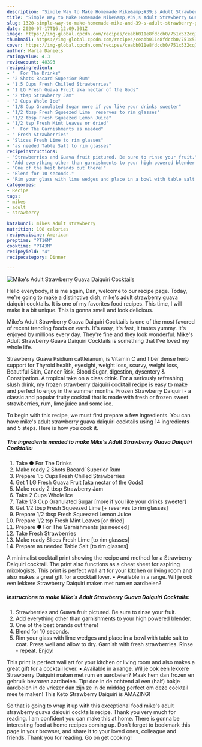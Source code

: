 ```yaml
---
description: "Simple Way to Make Homemade Mike&amp;#39;s Adult Strawberry Guava Daiquiri Cocktails"
title: "Simple Way to Make Homemade Mike&amp;#39;s Adult Strawberry Guava Daiquiri Cocktails"
slug: 1320-simple-way-to-make-homemade-mike-and-39-s-adult-strawberry-guava-daiquiri-cocktails
date: 2020-07-17T16:12:09.301Z
image: https://img-global.cpcdn.com/recipes/ceabb011e8fdccb0/751x532cq70/mikes-adult-strawberry-guava-daiquiri-cocktails-recipe-main-photo.jpg
thumbnail: https://img-global.cpcdn.com/recipes/ceabb011e8fdccb0/751x532cq70/mikes-adult-strawberry-guava-daiquiri-cocktails-recipe-main-photo.jpg
cover: https://img-global.cpcdn.com/recipes/ceabb011e8fdccb0/751x532cq70/mikes-adult-strawberry-guava-daiquiri-cocktails-recipe-main-photo.jpg
author: Maria Daniels
ratingvalue: 4.3
reviewcount: 48393
recipeingredient:
- "  For The Drinks"
- "2 Shots Bacard Superior Rum"
- "1.5 Cups Fresh Chilled Strawberries"
- "1 LG Fresh Guava Fruit aka nectar of the Gods"
- "2 tbsp Strawberry Jam"
- "2 Cups Whole Ice"
- "1/8 Cup Granulated Sugar more if you like your drinks sweeter"
- "1/2 tbsp Fresh Squeezed Lime  reserves to rim glasses"
- "1/2 tbsp Fresh Squeezed Lemon Juice"
- "1/2 tsp Fresh Mint Leaves or dried"
- "  For The Garnishments as needed"
- " Fresh Strawberries"
- "Slices Fresh Lime to rim glasses"
- "as needed Table Salt to rim glasses"
recipeinstructions:
- "Strawberries and Guava fruit pictured. Be sure to rinse your fruit."
- "Add everything other than garnishments to your high powered blender."
- "One of the best brands out there!"
- "Blend for 10 seconds."
- "Rim your glass with lime wedges and place in a bowl with table salt to coat. Press well and allow to dry. Garnish with fresh strawberries. Rinse - repeat. Enjoy!"
categories:
- Recipe
tags:
- mikes
- adult
- strawberry

katakunci: mikes adult strawberry 
nutrition: 108 calories
recipecuisine: American
preptime: "PT16M"
cooktime: "PT43M"
recipeyield: "4"
recipecategory: Dinner

---
```



![Mike&#39;s Adult Strawberry Guava Daiquiri Cocktails](https://img-global.cpcdn.com/recipes/ceabb011e8fdccb0/751x532cq70/mikes-adult-strawberry-guava-daiquiri-cocktails-recipe-main-photo.jpg)

Hello everybody, it is me again, Dan, welcome to our recipe page. Today, we're going to make a distinctive dish, mike&#39;s adult strawberry guava daiquiri cocktails. It is one of my favorites food recipes. This time, I will make it a bit unique. This is gonna smell and look delicious.

Mike&#39;s Adult Strawberry Guava Daiquiri Cocktails is one of the most favored of recent trending foods on earth. It's easy, it's fast, it tastes yummy. It's enjoyed by millions every day. They're fine and they look wonderful. Mike&#39;s Adult Strawberry Guava Daiquiri Cocktails is something that I've loved my whole life.

Strawberry Guava Psidium cattleianum, is Vitamin C and fiber dense herb support for Thyroid health, eyesight, weight loss, scurvy, weight loss, Beautiful Skin, Cancer Risk, Blood Sugar, digestion, dysentery &amp; Constipation. A tropical take on a class drink. For a seriously refreshing slush drink, my frozen strawberry daiquiri cocktail recipe is easy to make and perfect to enjoy in the summer months. Frozen Strawberry Daiquiri - a classic and popular fruity cocktail that is made with fresh or frozen sweet strawberries, rum, lime juice and some ice.


To begin with this recipe, we must first prepare a few ingredients. You can have mike&#39;s adult strawberry guava daiquiri cocktails using 14 ingredients and 5 steps. Here is how you cook it.

<!--inarticleads1-->

##### The ingredients needed to make Mike&#39;s Adult Strawberry Guava Daiquiri Cocktails:

1. Take  ● For The Drinks
1. Make ready 2 Shots Bacardí Superior Rum
1. Prepare 1.5 Cups Fresh Chilled Strawberries
1. Get 1 LG Fresh Guava Fruit [aka nectar of the Gods]
1. Make ready 2 tbsp Strawberry Jam
1. Take 2 Cups Whole Ice
1. Take 1/8 Cup Granulated Sugar [more if you like your drinks sweeter]
1. Get 1/2 tbsp Fresh Squeezed Lime [+ reserves to rim glasses]
1. Prepare 1/2 tbsp Fresh Squeezed Lemon Juice
1. Prepare 1/2 tsp Fresh Mint Leaves [or dried]
1. Prepare  ● For The Garnishments [as needed]
1. Take  Fresh Strawberries
1. Make ready Slices Fresh Lime [to rim glasses]
1. Prepare as needed Table Salt [to rim glasses]


A minimalist cocktail print showing the recipe and method for a Strawberry Daiquiri cocktail. The print also functions as a cheat sheet for aspiring mixologists. This print is perfect wall art for your kitchen or living room and also makes a great gift for a cocktail lover. • Available in a range. Wil je ook een lekkere Strawberry Daiquiri maken met rum en aardbeien? 

<!--inarticleads2-->

##### Instructions to make Mike&#39;s Adult Strawberry Guava Daiquiri Cocktails:

1. Strawberries and Guava fruit pictured. Be sure to rinse your fruit.
1. Add everything other than garnishments to your high powered blender.
1. One of the best brands out there!
1. Blend for 10 seconds.
1. Rim your glass with lime wedges and place in a bowl with table salt to coat. Press well and allow to dry. Garnish with fresh strawberries. Rinse - repeat. Enjoy!


This print is perfect wall art for your kitchen or living room and also makes a great gift for a cocktail lover. • Available in a range. Wil je ook een lekkere Strawberry Daiquiri maken met rum en aardbeien? Maak hem dan frozen en gebruik bevroren aardbeien. Tip: doe in de ochtend al een (half) bakje aardbeien in de vriezer dan zijn ze in de middag perfect om deze cocktail mee te maken! This Keto Strawberry Daiquiri is AMAZING! 

So that is going to wrap it up with this exceptional food mike&#39;s adult strawberry guava daiquiri cocktails recipe. Thank you very much for reading. I am confident you can make this at home. There is gonna be interesting food at home recipes coming up. Don't forget to bookmark this page in your browser, and share it to your loved ones, colleague and friends. Thank you for reading. Go on get cooking!
